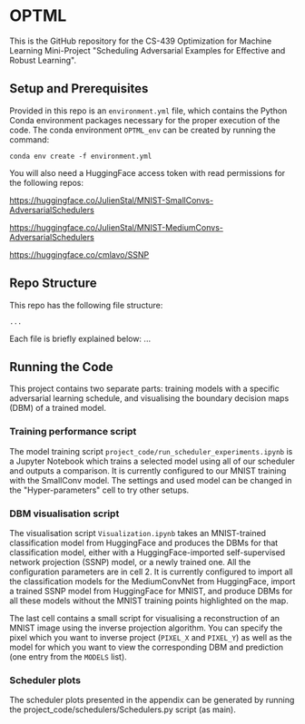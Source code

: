 # OPTML

This is the GitHub repository for the CS-439 Optimization for Machine Learning Mini-Project "Scheduling Adversarial Examples for Effective and Robust Learning".

## Setup and Prerequisites

Provided in this repo is an `environment.yml` file, which contains the Python Conda environment packages necessary for the proper execution of the code. The conda environment `OPTML_env` can be created by running the command:

    conda env create -f environment.yml

You will also need a HuggingFace access token with read permissions for the following repos:

https://huggingface.co/JulienStal/MNIST-SmallConvs-AdversarialSchedulers

https://huggingface.co/JulienStal/MNIST-MediumConvs-AdversarialSchedulers

https://huggingface.co/cmlavo/SSNP

## Repo Structure

This repo has the following file structure:

    ...

Each file is briefly explained below:
...

## Running the Code

This project contains two separate parts: training models with a specific adversarial learning schedule, and visualising the boundary decision maps (DBM) of a trained model.

### Training performance script

The model training script `project_code/run_scheduler_experiments.ipynb` is a Jupyter Notebook which trains a selected model using all of our scheduler and outputs a comparison. It is currently configured to our MNIST training with the SmallConv model. The settings and used model can be changed in the "Hyper-parameters" cell to try other setups.

### DBM visualisation script

The visualisation script `Visualization.ipynb` takes an MNIST-trained classification model from HuggingFace and produces the DBMs for that classification model, either with a HuggingFace-imported self-supervised network projection (SSNP) model, or a newly trained one. All the configuration parameters are in cell 2. It is currently configured to import all the classification models for the MediumConvNet from HuggingFace, import a trained SSNP model from HuggingFace for MNIST, and produce DBMs for all these models without the MNIST training points highlighted on the map.

The last cell contains a small script for visualising a reconstruction of an MNIST image using the inverse projection algorithm. You can specify the pixel which you want to inverse project (`PIXEL_X` and `PIXEL_Y`) as well as the model for which you want to view the corresponding DBM and prediction (one entry from the `MODELS` list). 

### Scheduler plots
The scheduler plots presented in the appendix can be generated by running the project_code/schedulers/Schedulers.py script (as main).
